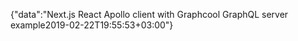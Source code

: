{"data":"Next.js React Apollo client with Graphcool GraphQL server example2019-02-22T19:55:53+03:00"}
